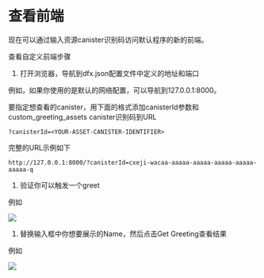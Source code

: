 # 查看前端

现在可以通过输入资源canister识别码访问默认程序的新的前端。

查看自定义前端步骤

1. 打开浏览器，导航到dfx.json配置文件中定义的地址和端口

例如，如果你使用的是默认的网络配置，可以导航到127.0.0.1:8000。

要指定想查看的canister，用下面的格式添加canisterId参数和custom\_greeting\_assets canister识别码到URL

```text
?canisterId=<YOUR-ASSET-CANISTER-IDENTIFIER>
```

完整的URL示例如下

```text
http://127.0.0.1:8000/?canisterId=cxeji-wacaa-aaaaa-aaaaa-aaaaa-aaaaa-aaaaa-q
```

1. 验证你可以触发一个greet

例如

![](https://uploader.shimo.im/f/1gtZisCWme9tDjKz.png!thumbnail)

1.  替换输入框中你想要展示的Name，然后点击Get Greeting查看结果

例如

![](https://uploader.shimo.im/f/pJJxAKumfGxAOKuk.png!thumbnail)

